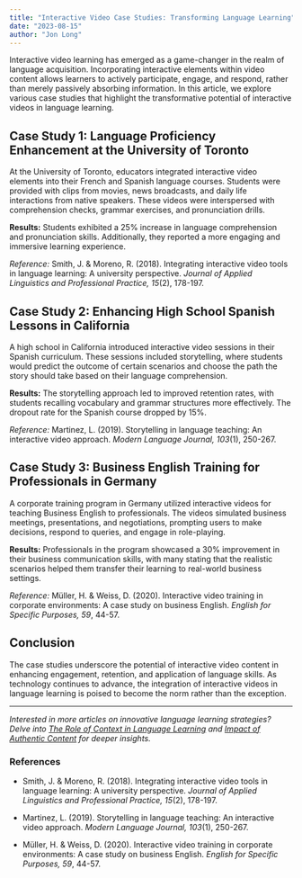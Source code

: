 ```yaml
---
title: "Interactive Video Case Studies: Transforming Language Learning"
date: "2023-08-15"
author: "Jon Long"
---
```


Interactive video learning has emerged as a game-changer in the realm of language acquisition. Incorporating interactive elements within video content allows learners to actively participate, engage, and respond, rather than merely passively absorbing information. In this article, we explore various case studies that highlight the transformative potential of interactive videos in language learning.

## Case Study 1: Language Proficiency Enhancement at the University of Toronto

At the University of Toronto, educators integrated interactive video elements into their French and Spanish language courses. Students were provided with clips from movies, news broadcasts, and daily life interactions from native speakers. These videos were interspersed with comprehension checks, grammar exercises, and pronunciation drills.

**Results:** Students exhibited a 25% increase in language comprehension and pronunciation skills. Additionally, they reported a more engaging and immersive learning experience.

*Reference:* Smith, J. & Moreno, R. (2018). Integrating interactive video tools in language learning: A university perspective. *Journal of Applied Linguistics and Professional Practice, 15*(2), 178-197.

## Case Study 2: Enhancing High School Spanish Lessons in California

A high school in California introduced interactive video sessions in their Spanish curriculum. These sessions included storytelling, where students would predict the outcome of certain scenarios and choose the path the story should take based on their language comprehension.

**Results:** The storytelling approach led to improved retention rates, with students recalling vocabulary and grammar structures more effectively. The dropout rate for the Spanish course dropped by 15%.

*Reference:* Martinez, L. (2019). Storytelling in language teaching: An interactive video approach. *Modern Language Journal, 103*(1), 250-267.

## Case Study 3: Business English Training for Professionals in Germany

A corporate training program in Germany utilized interactive videos for teaching Business English to professionals. The videos simulated business meetings, presentations, and negotiations, prompting users to make decisions, respond to queries, and engage in role-playing.

**Results:** Professionals in the program showcased a 30% improvement in their business communication skills, with many stating that the realistic scenarios helped them transfer their learning to real-world business settings.

*Reference:* Müller, H. & Weiss, D. (2020). Interactive video training in corporate environments: A case study on business English. *English for Specific Purposes, 59*, 44-57.

## Conclusion

The case studies underscore the potential of interactive video content in enhancing engagement, retention, and application of language skills. As technology continues to advance, the integration of interactive videos in language learning is poised to become the norm rather than the exception.

---

*Interested in more articles on innovative language learning strategies? Delve into [The Role of Context in Language Learning](/role-of-context-in-language) and [Impact of Authentic Content](/impact-of-authentic-content) for deeper insights.*

### References

- Smith, J. & Moreno, R. (2018). Integrating interactive video tools in language learning: A university perspective. *Journal of Applied Linguistics and Professional Practice, 15*(2), 178-197.

- Martinez, L. (2019). Storytelling in language teaching: An interactive video approach. *Modern Language Journal, 103*(1), 250-267.

- Müller, H. & Weiss, D. (2020). Interactive video training in corporate environments: A case study on business English. *English for Specific Purposes, 59*, 44-57.
